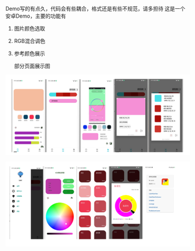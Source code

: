 Demo写的有点久，代码会有些耦合，格式还是有些不规范，请多担待 
这是一个安卓Demo，主要的功能有

1. 图片颜色选取
2. RGB混合调色
3. 参考颜色展示

   部分页面展示图

![1734528870581](image/README/1734528870581.png)

![1734528880220](image/README/1734528880220.png)
